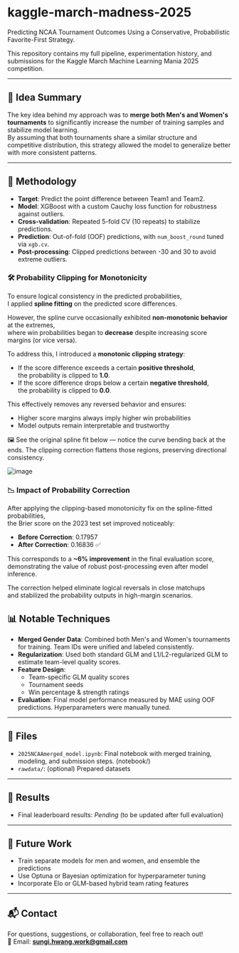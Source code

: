 # kaggle-march-madness-2025

Predicting NCAA Tournament Outcomes Using a Conservative, Probabilistic Favorite-First Strategy.

This repository contains my full pipeline, experimentation history, and submissions for the Kaggle March Machine Learning Mania 2025 competition.

---

## 🧠 Idea Summary

The key idea behind my approach was to **merge both Men's and Women's tournaments** to significantly increase the number of training samples and stabilize model learning.  
By assuming that both tournaments share a similar structure and competitive distribution, this strategy allowed the model to generalize better with more consistent patterns.

---

## 🔧 Methodology

- **Target**: Predict the point difference between Team1 and Team2.
- **Model**: XGBoost with a custom Cauchy loss function for robustness against outliers.
- **Cross-validation**: Repeated 5-fold CV (10 repeats) to stabilize predictions.
- **Prediction**: Out-of-fold (OOF) predictions, with `num_boost_round` tuned via `xgb.cv`.
- **Post-processing**: Clipped predictions between -30 and 30 to avoid extreme outliers.

### 🛠️ Probability Clipping for Monotonicity

To ensure logical consistency in the predicted probabilities,  
I applied **spline fitting** on the predicted score differences.

However, the spline curve occasionally exhibited **non-monotonic behavior** at the extremes,  
where win probabilities began to **decrease** despite increasing score margins (or vice versa).

To address this, I introduced a **monotonic clipping strategy**:

- If the score difference exceeds a certain **positive threshold**,  
  the probability is clipped to **1.0**.
- If the score difference drops below a certain **negative threshold**,  
  the probability is clipped to **0.0**.

This effectively removes any reversed behavior and ensures:

- Higher score margins always imply higher win probabilities
- Model outputs remain interpretable and trustworthy

🖼️ See the original spline fit below — notice the curve bending back at the ends.
The clipping correction flattens those regions, preserving directional consistency.

![image](https://github.com/user-attachments/assets/05a47743-5d56-4793-a333-56ddcf2bdf79)
### 📉 Impact of Probability Correction

After applying the clipping-based monotonicity fix on the spline-fitted probabilities,  
the Brier score on the 2023 test set improved noticeably:

- **Before Correction**: 0.17957  
- **After Correction**: 0.16836 ✅

This corresponds to a **~6% improvement** in the final evaluation score,  
demonstrating the value of robust post-processing even after model inference.

The correction helped eliminate logical reversals in close matchups  
and stabilized the probability outputs in high-margin scenarios.

## 📊 Notable Techniques

- **Merged Gender Data**: Combined both Men's and Women's tournaments for training. Team IDs were unified and labeled consistently.
- **Regularization**: Used both standard GLM and L1/L2-regularized GLM to estimate team-level quality scores.
- **Feature Design**:
  - Team-specific GLM quality scores
  - Tournament seeds
  - Win percentage & strength ratings
- **Evaluation**: Final model performance measured by MAE using OOF predictions. Hyperparameters were manually tuned.

---

## 🚀 Files

- `2025NCAAmerged_model.ipynb`: Final notebook with merged training, modeling, and submission steps. (notebook/)
- `rawdata/`: (optional) Prepared datasets

---

## 🏁 Results

- Final leaderboard results: _Pending_ (to be updated after full evaluation)

---

## 📝 Future Work

- Train separate models for men and women, and ensemble the predictions
- Use Optuna or Bayesian optimization for hyperparameter tuning
- Incorporate Elo or GLM-based hybrid team rating features

---

## 📬 Contact

For questions, suggestions, or collaboration, feel free to reach out!  
📧 Email: **sungi.hwang.work@gmail.com**
